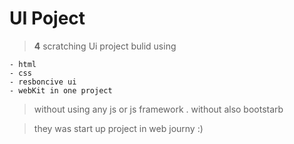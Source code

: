# UI Poject
> **4** scratching Ui project bulid using 
> 
    - html 
    - css 
    - resboncive ui 
    - webKit in one project
> without using any js or js framework .
without also bootstarb

> they was start up project in web journy :)


